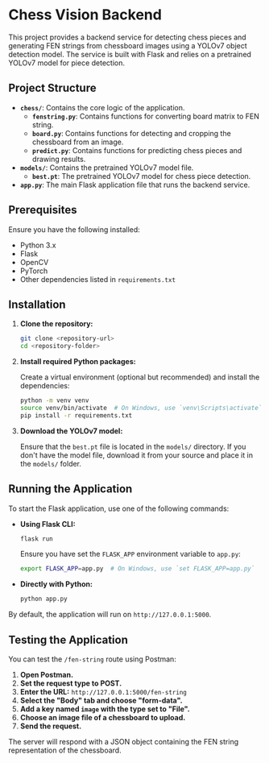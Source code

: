 # Chess Vision Backend

This project provides a backend service for detecting chess pieces and generating FEN strings from chessboard images using a YOLOv7 object detection model. The service is built with Flask and relies on a pretrained YOLOv7 model for piece detection.

## Project Structure

- **`chess/`**: Contains the core logic of the application.
  - **`fenstring.py`**: Contains functions for converting board matrix to FEN string.
  - **`board.py`**: Contains functions for detecting and cropping the chessboard from an image.
  - **`predict.py`**: Contains functions for predicting chess pieces and drawing results.
- **`models/`**: Contains the pretrained YOLOv7 model file.
  - **`best.pt`**: The pretrained YOLOv7 model for chess piece detection.
- **`app.py`**: The main Flask application file that runs the backend service.

## Prerequisites

Ensure you have the following installed:

- Python 3.x
- Flask
- OpenCV
- PyTorch
- Other dependencies listed in `requirements.txt`

## Installation

1. **Clone the repository:**

   ```bash
   git clone <repository-url>
   cd <repository-folder>
   ```

2. **Install required Python packages:**

   Create a virtual environment (optional but recommended) and install the dependencies:

   ```bash
   python -m venv venv
   source venv/bin/activate  # On Windows, use `venv\Scripts\activate`
   pip install -r requirements.txt
   ```

3. **Download the YOLOv7 model:**

   Ensure that the `best.pt` file is located in the `models/` directory. If you don't have the model file, download it from your source and place it in the `models/` folder.

## Running the Application

To start the Flask application, use one of the following commands:

- **Using Flask CLI:**

  ```bash
  flask run
  ```

  Ensure you have set the `FLASK_APP` environment variable to `app.py`:

  ```bash
  export FLASK_APP=app.py  # On Windows, use `set FLASK_APP=app.py`
  ```

- **Directly with Python:**

  ```bash
  python app.py
  ```

By default, the application will run on `http://127.0.0.1:5000`.

## Testing the Application

You can test the `/fen-string` route using Postman:

1. **Open Postman.**
2. **Set the request type to POST.**
3. **Enter the URL:** `http://127.0.0.1:5000/fen-string`
4. **Select the "Body" tab and choose "form-data".**
5. **Add a key named `image` with the type set to "File".**
6. **Choose an image file of a chessboard to upload.**
7. **Send the request.**

The server will respond with a JSON object containing the FEN string representation of the chessboard.

